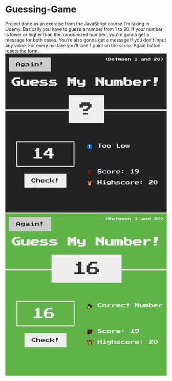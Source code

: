 # Guessing-Game
Project done as an exercise from the JavaScript course I'm taking in Udemy. Basically you have to guess a number from 1 to 20. If your number is lower or higher than the 'randomized number', you're gonna get a message for both cases. You're also gonna get a message if you don't input any value. For every mistake you'll lose 1 point on the score. Again button resets the form.
![alt text](https://github.com/talesritz/Guessing-Game/blob/main/guessinGame1.JPG) ![alt text](https://github.com/talesritz/Guessing-Game/blob/main/guessinGame2.JPG)
